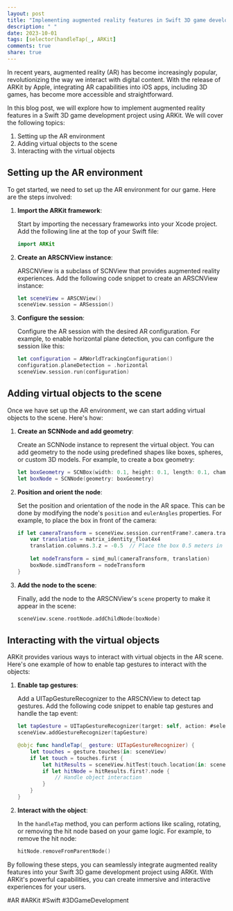 ```yaml
---
layout: post
title: "Implementing augmented reality features in Swift 3D game development"
description: " "
date: 2023-10-01
tags: [selector(handleTap(_, ARKit]
comments: true
share: true
---
```


In recent years, augmented reality (AR) has become increasingly popular, revolutionizing the way we interact with digital content. With the release of ARKit by Apple, integrating AR capabilities into iOS apps, including 3D games, has become more accessible and straightforward.

In this blog post, we will explore how to implement augmented reality features in a Swift 3D game development project using ARKit. We will cover the following topics:

1. Setting up the AR environment
2. Adding virtual objects to the scene
3. Interacting with the virtual objects

## Setting up the AR environment

To get started, we need to set up the AR environment for our game. Here are the steps involved:

1. **Import the ARKit framework**:
   
   Start by importing the necessary frameworks into your Xcode project. Add the following line at the top of your Swift file:

   ```swift
   import ARKit
   ```
   
2. **Create an **ARSCNView** instance**:
   
   ARSCNView is a subclass of SCNView that provides augmented reality experiences. Add the following code snippet to create an ARSCNView instance:
   
   ```swift
   let sceneView = ARSCNView()
   sceneView.session = ARSession()
   ```
   
3. **Configure the session**:
   
   Configure the AR session with the desired AR configuration. For example, to enable horizontal plane detection, you can configure the session like this:
   
   ```swift
   let configuration = ARWorldTrackingConfiguration()
   configuration.planeDetection = .horizontal
   sceneView.session.run(configuration)
   ```

## Adding virtual objects to the scene

Once we have set up the AR environment, we can start adding virtual objects to the scene. Here's how:

1. **Create an SCNNode and add geometry**:
   
   Create an SCNNode instance to represent the virtual object. You can add geometry to the node using predefined shapes like boxes, spheres, or custom 3D models. For example, to create a box geometry:
   
   ```swift
   let boxGeometry = SCNBox(width: 0.1, height: 0.1, length: 0.1, chamferRadius: 0.0)
   let boxNode = SCNNode(geometry: boxGeometry)
   ```
   
2. **Position and orient the node**:
   
   Set the position and orientation of the node in the AR space. This can be done by modifying the node's `position` and `eulerAngles` properties. For example, to place the box in front of the camera:
   
   ```swift
   if let cameraTransform = sceneView.session.currentFrame?.camera.transform {
       var translation = matrix_identity_float4x4
       translation.columns.3.z = -0.5  // Place the box 0.5 meters in front of the camera
       
       let nodeTransform = simd_mul(cameraTransform, translation)
       boxNode.simdTransform = nodeTransform
   }
   ```
   
3. **Add the node to the scene**:
   
   Finally, add the node to the ARSCNView's `scene` property to make it appear in the scene:
   
   ```swift
   sceneView.scene.rootNode.addChildNode(boxNode)
   ```

## Interacting with the virtual objects

ARKit provides various ways to interact with virtual objects in the AR scene. Here's one example of how to enable tap gestures to interact with the objects:

1. **Enable tap gestures**:
   
   Add a UITapGestureRecognizer to the ARSCNView to detect tap gestures. Add the following code snippet to enable tap gestures and handle the tap event:
   
   ```swift
   let tapGesture = UITapGestureRecognizer(target: self, action: #selector(handleTap(_:)))
   sceneView.addGestureRecognizer(tapGesture)
   
   @objc func handleTap(_ gesture: UITapGestureRecognizer) {
       let touches = gesture.touches(in: sceneView)
       if let touch = touches.first {
           let hitResults = sceneView.hitTest(touch.location(in: sceneView), options: nil)
           if let hitNode = hitResults.first?.node {
               // Handle object interaction
           }
       }
   }
   ```
   
2. **Interact with the object**:
   
   In the `handleTap` method, you can perform actions like scaling, rotating, or removing the hit node based on your game logic. For example, to remove the hit node:
   
   ```swift
   hitNode.removeFromParentNode()
   ```

By following these steps, you can seamlessly integrate augmented reality features into your Swift 3D game development project using ARKit. With ARKit's powerful capabilities, you can create immersive and interactive experiences for your users.

#AR #ARKit #Swift #3DGameDevelopment